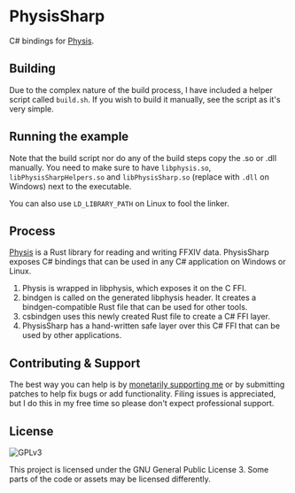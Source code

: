 # PhysisSharp

C# bindings for [Physis](https://github.com/redstrate/Physis).

## Building

Due to the complex nature of the build process, I have included a helper script called `build.sh`. If you wish to build it manually, see the script as it's very simple.

## Running the example

Note that the build script nor do any of the build steps copy the .so or .dll manually. You need to make sure to have `libphysis.so`, `libPhysisSharpHelpers.so` and `libPhysisSharp.so` (replace with `.dll` on Windows) next to the executable.

You can also use `LD_LIBRARY_PATH` on Linux to fool the linker.

## Process

[Physis](https://github.com/redstrate/Physis) is a Rust library for reading and writing FFXIV data. PhysisSharp exposes C# bindings that can be used in any C# application on Windows or Linux.

1. Physis is wrapped in libphysis, which exposes it on the C FFI.
2. bindgen is called on the generated libphysis header. It creates a bindgen-compatible Rust file that can be used for other tools.
3. csbindgen uses this newly created Rust file to create a C# FFI layer.
4. PhysisSharp has a hand-written safe layer over this C# FFI that can be used by other applications.

## Contributing & Support

The best way you can help is by [monetarily supporting me](https://redstrate.com/fund/) or by submitting patches to
help fix bugs or add functionality. Filing issues is appreciated, but I do this in my free time so please don't expect professional support.

## License

![GPLv3](https://www.gnu.org/graphics/gplv3-127x51.png)

This project is licensed under the GNU General Public License 3. Some parts of the code or assets may be licensed differently.
